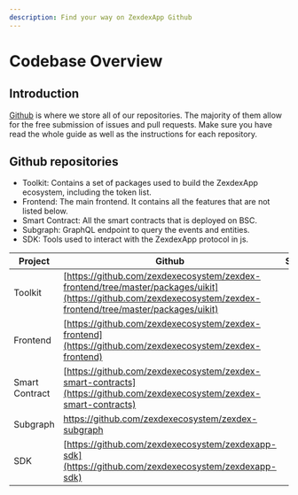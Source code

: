```yaml
---
description: Find your way on ZexdexApp Github
---
```


# Codebase Overview

## Introduction

[Github](https://github.com/zexdexecosystem) is where we store all of our repositories. The majority of them allow for the free submission of issues and pull requests. Make sure you have read the whole guide as well as the instructions for each repository.

## Github repositories

- Toolkit: Contains a set of packages used to build the ZexdexApp ecosystem, including the token list.
- Frontend: The main frontend. It contains all the features that are not listed below.
- Smart Contract: All the smart contracts that is deployed on BSC.
- Subgraph: GraphQL endpoint to query the events and entities.
- SDK: Tools used to interact with the ZexdexApp protocol in js.

| Project        | Github                                                                                                                                                                                                                                             | Stack                                                                                                                                                                                                                                                                    | Website                                          |
| -------------- | -------------------------------------------------------------------------------------------------------------------------------------------------------------------------------------------------------------------------------------------------- | ------------------------------------------------------------------------------------------------------------------------------------------------------------------------------------------------------------------------------------------------------------------------ | ------------------------------------------------ |
| Toolkit        | [https://github.com/zexdexecosystem/zexdex-frontend/tree/master/packages/uikit](https://github.com/zexdexecosystem/zexdex-frontend/tree/master/packages/uikit)                                                                                     | <img src="../../.gitbook/images/download.svg" alt="" data-size="line"><img src="../../.gitbook/images/ts-logo-round-128.svg" alt="" data-size="line">                                                                                                                    | [🔗Netlify](https://zexdexapp-uikit.netlify.app) |
| Frontend       | [<img src="../../.gitbook/images/GitHub-Mark-120px-plus.png" alt="" data-size="line">](https://github.com/zexdexecosystem/zexdex-frontend)[https://github.com/zexdexecosystem/zexdex-frontend](https://github.com/zexdexecosystem/zexdex-frontend) | <img src="../../.gitbook/images/download.svg" alt="" data-size="line"><img src="../../.gitbook/images/ts-logo-round-128.svg" alt="" data-size="line">                                                                                                                    | [🔗ZexdexApp](https://zexdex.app)                |
| Smart Contract | [https://github.com/zexdexecosystem/zexdex-smart-contracts](https://github.com/zexdexecosystem/zexdex-smart-contracts)                                                                                                                             | <img src="https://ludu-assets.s3.amazonaws.com/lesson-icons/26/OS6xpcvmIL6y0G3ZQW99" alt="" data-size="line"><img src="https://hardhat.org/apple-touch-icon.png" alt="" data-size="line"><img src="../../.gitbook/images/ts-logo-round-128.svg" alt="" data-size="line"> |                                                  |
| Subgraph       | [https://github.com/zexdexecosystem/zexdex-subgraph ](https://github.com/zexdexecosystem/zexdex-subgraph)                                                                                                                                          | <img src="https://upload.wikimedia.org/wikipedia/commons/thumb/1/17/GraphQL_Logo.svg/1200px-GraphQL_Logo.svg.png" alt="" data-size="line">                                                                                                                               |                                                  |
| SDK            | [https://github.com/zexdexecosystem/zexdexapp-sdk](https://github.com/zexdexecosystem/zexdexapp-sdk)                                                                                                                                               | <img src="../../.gitbook/images/ts-logo-round-128.svg" alt="" data-size="line">                                                                                                                                                                                          |                                                  |

